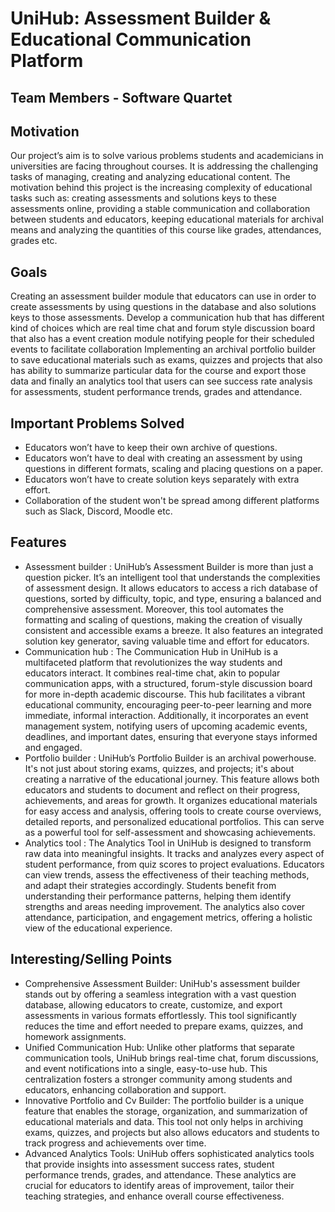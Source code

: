 # UniHub: Assessment Builder \& Educational Communication Platform

## Team Members - Software Quartet

## Motivation

Our project’s aim is to solve various problems students and academicians in universities are facing throughout courses. It is addressing the challenging tasks of managing, creating and analyzing educational content.  The motivation behind this project is the increasing complexity of educational tasks such as: creating assessments and solutions keys to these assessments online, providing a stable communication and collaboration between students and educators, keeping educational materials for archival means and analyzing the quantities of this course like grades, attendances, grades etc.

## Goals

Creating an assessment builder module that educators can use in order to create assessments by using questions in the database and also solutions keys to those assessments.
Develop a communication hub that has different kind of choices which are real time chat and forum style discussion board that also has a event creation module notifying people for their scheduled events to facilitate collaboration
Implementing an archival portfolio builder to save educational materials such as exams, quizzes and projects that also has ability to summarize particular data for the course and export those data and finally an analytics tool that users can see success rate analysis for assessments, student performance trends, grades and attendance.

## Important Problems Solved

* Educators won’t have to keep their own archive of questions.
* Educators won’t have to deal with creating an assessment by using questions in different formats, scaling and placing questions on a paper.
* Educators won’t have to create solution keys separately with extra effort.
* Collaboration of the student won't be spread among different platforms such as Slack, Discord, Moodle etc.

## Features

* Assessment builder :
  UniHub’s Assessment Builder is more than just a question picker. It’s an intelligent tool that understands the complexities of assessment design. It allows educators to access a rich database of questions, sorted by difficulty, topic, and type, ensuring a balanced and comprehensive assessment. Moreover, this tool automates the formatting and scaling of questions, making the creation of visually consistent and accessible exams a breeze. It also features an integrated solution key generator, saving valuable time and effort for educators.
* Communication hub :
  The Communication Hub in UniHub is a multifaceted platform that revolutionizes the way students and educators interact. It combines real-time chat, akin to popular communication apps, with a structured, forum-style discussion board for more in-depth academic discourse. This hub facilitates a vibrant educational community, encouraging peer-to-peer learning and more immediate, informal interaction. Additionally, it incorporates an event management system, notifying users of upcoming academic events, deadlines, and important dates, ensuring that everyone stays informed and engaged.
* Portfolio builder :
  UniHub’s Portfolio Builder is an archival powerhouse. It's not just about storing exams, quizzes, and projects; it's about creating a narrative of the educational journey. This feature allows both educators and students to document and reflect on their progress, achievements, and areas for growth. It organizes educational materials for easy access and analysis, offering tools to create course overviews, detailed reports, and personalized educational portfolios. This can serve as a powerful tool for self-assessment and showcasing achievements.
* Analytics tool :
  The Analytics Tool in UniHub is designed to transform raw data into meaningful insights. It tracks and analyzes every aspect of student performance, from quiz scores to project evaluations. Educators can view trends, assess the effectiveness of their teaching methods, and adapt their strategies accordingly. Students benefit from understanding their performance patterns, helping them identify strengths and areas needing improvement. The analytics also cover attendance, participation, and engagement metrics, offering a holistic view of the educational experience.

## Interesting/Selling Points

* Comprehensive Assessment Builder:
  UniHub's assessment builder stands out by offering a seamless integration with a vast question database, allowing educators to create, customize, and export assessments in various formats effortlessly. This tool significantly reduces the time and effort needed to prepare exams, quizzes, and homework assignments.
* Unified Communication Hub:
  Unlike other platforms that separate communication tools, UniHub brings real-time chat, forum discussions, and event notifications into a single, easy-to-use hub. This centralization fosters a stronger community among students and educators, enhancing collaboration and support.
* Innovative Portfolio and Cv Builder:
  The portfolio builder is a unique feature that enables the storage, organization, and summarization of educational materials and data. This tool not only helps in archiving exams, quizzes, and projects but also allows educators and students to track progress and achievements over time.
* Advanced Analytics Tools:
  UniHub offers sophisticated analytics tools that provide insights into assessment success rates, student performance trends, grades, and attendance. These analytics are crucial for educators to identify areas of improvement, tailor their teaching strategies, and enhance overall course effectiveness.
